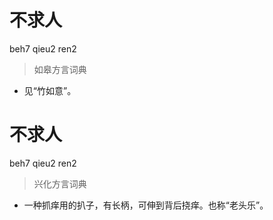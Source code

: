 # 不求人
beh7 qieu2 ren2
> 如皋方言词典
- 见“竹如意”。

# 不求人
beh7 qieu2 ren2
> 兴化方言词典
- 一种抓痒用的扒子，有长柄，可伸到背后挠痒。也称“老头乐”。
